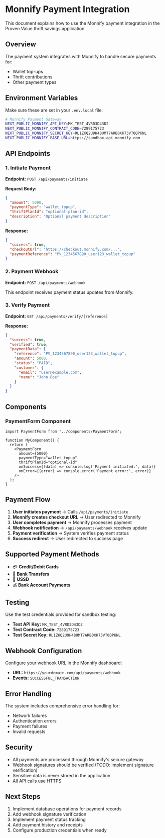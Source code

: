 # Monnify Payment Integration

This document explains how to use the Monnify payment integration in the Proven Value thrift savings application.

## Overview

The payment system integrates with Monnify to handle secure payments for:
- Wallet top-ups
- Thrift contributions
- Other payment types

## Environment Variables

Make sure these are set in your `.env.local` file:

```bash
# Monnify Payment Gateway
NEXT_PUBLIC_MONNIFY_API_KEY=MK_TEST_4VRD3D43D2
NEXT_PUBLIC_MONNIFY_CONTRACT_CODE=7289175723
NEXT_PUBLIC_MONNIFY_SECRET_KEY=RL1ZKQ2U9H48UMT7ARB0XK73VT0QPKNL
NEXT_PUBLIC_MONNIFY_BASE_URL=https://sandbox-api.monnify.com
```

## API Endpoints

### 1. Initiate Payment
**Endpoint:** `POST /api/payments/initiate`

**Request Body:**
```json
{
  "amount": 5000,
  "paymentType": "wallet_topup",
  "thriftPlanId": "optional-plan-id",
  "description": "Optional payment description"
}
```

**Response:**
```json
{
  "success": true,
  "checkoutUrl": "https://checkout.monnify.com/...",
  "paymentReference": "PV_1234567890_user123_wallet_topup"
}
```

### 2. Payment Webhook
**Endpoint:** `POST /api/payments/webhook`

This endpoint receives payment status updates from Monnify.

### 3. Verify Payment
**Endpoint:** `GET /api/payments/verify/[reference]`

**Response:**
```json
{
  "success": true,
  "verified": true,
  "paymentData": {
    "reference": "PV_1234567890_user123_wallet_topup",
    "amount": 5000,
    "status": "PAID",
    "customer": {
      "email": "user@example.com",
      "name": "John Doe"
    }
  }
}
```

## Components

### PaymentForm Component

```tsx
import PaymentForm from '../components/PaymentForm';

function MyComponent() {
  return (
    <PaymentForm
      amount={5000}
      paymentType="wallet_topup"
      thriftPlanId="optional-id"
      onSuccess={(data) => console.log('Payment initiated:', data)}
      onError={(error) => console.error('Payment error:', error)}
    />
  );
}
```

## Payment Flow

1. **User initiates payment** → Calls `/api/payments/initiate`
2. **Monnify creates checkout URL** → User redirected to Monnify
3. **User completes payment** → Monnify processes payment
4. **Webhook notification** → `/api/payments/webhook` receives update
5. **Payment verification** → System verifies payment status
6. **Success redirect** → User redirected to success page

## Supported Payment Methods

- 💳 **Credit/Debit Cards**
- 🏦 **Bank Transfers**
- 📱 **USSD**
- 💰 **Bank Account Payments**

## Testing

Use the test credentials provided for sandbox testing:

- **Test API Key:** `MK_TEST_4VRD3D43D2`
- **Test Contract Code:** `7289175723`
- **Test Secret Key:** `RL1ZKQ2U9H48UMT7ARB0XK73VT0QPKNL`

## Webhook Configuration

Configure your webhook URL in the Monnify dashboard:
- **URL:** `https://yourdomain.com/api/payments/webhook`
- **Events:** `SUCCESSFUL_TRANSACTION`

## Error Handling

The system includes comprehensive error handling for:
- Network failures
- Authentication errors
- Payment failures
- Invalid requests

## Security

- All payments are processed through Monnify's secure gateway
- Webhook signatures should be verified (TODO: implement signature verification)
- Sensitive data is never stored in the application
- All API calls use HTTPS

## Next Steps

1. Implement database operations for payment records
2. Add webhook signature verification
3. Implement payment status tracking
4. Add payment history and receipts
5. Configure production credentials when ready
